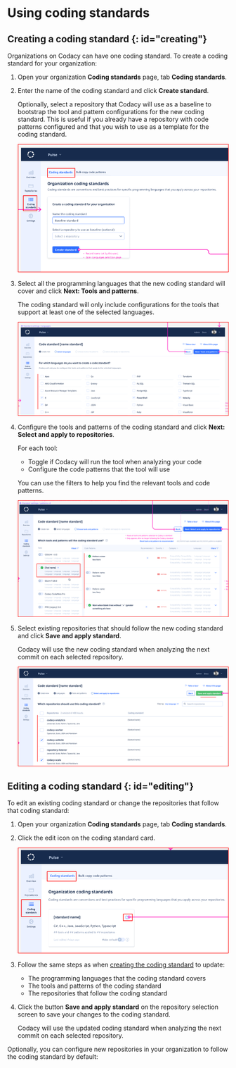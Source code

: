 # Using coding standards

<!--TODO

Concept:
-   Intro (also use as meta description)
-   Overview and value of the feature
-   How coding standards work, warning about repositories stopping to follow the coding standard
-   Default coding standard

-->

## Creating a coding standard {: id="creating"}

<!--TODO

-   Isn't it possible to configure the coding standard as the default while creating it?

-->

Organizations on Codacy can have one coding standard. To create a coding standard for your organization:

1.  Open your organization **Coding standards** page, tab **Coding standards**.

1.  Enter the name of the coding standard and click **Create standard**.

    Optionally, select a repository that Codacy will use as a baseline to bootstrap the tool and pattern configurations for the new coding standard. This is useful if you already have a repository with code patterns configured and that you wish to use as a template for the coding standard.

    ![Creating a new coding standard](images/coding-standard-create.png)

1.  Select all the programming languages that the new coding standard will cover and click **Next: Tools and patterns**.

    The coding standard will only include configurations for the tools that support at least one of the selected languages.

    ![Selecting the languages for the coding standard](images/coding-standard-select-languages.png)

1.  Configure the tools and patterns of the coding standard and click **Next: Select and apply to repositories**.

    For each tool:

    -   Toggle if Codacy will run the tool when analyzing your code
    -   Configure the code patterns that the tool will use

    You can use the filters to help you find the relevant tools and code patterns.

    ![Configuring the tools and patterns for the coding standard](images/coding-standard-configure-tools.png)

1.  Select existing repositories that should follow the new coding standard and click **Save and apply standard**.

    Codacy will use the new coding standard when analyzing the next commit on each selected repository.

    ![Applying the coding standard to repositories](images/coding-standard-apply.png)

## Editing a coding standard {: id="editing"}

<!--TODO

Editing a coding standard (include applying to other repositories)
-   Not possible to delete a coding standard once it's created?

-->

To edit an existing coding standard or change the repositories that follow that coding standard:

1.  Open your organization **Coding standards** page, tab **Coding standards**.

1.  Click the edit icon on the coding standard card.

    ![Editing an existing coding standard](images/coding-standard-edit.png)

1.  Follow the same steps as when [creating the coding standard](#creating) to update:

    -   The programming languages that the coding standard covers
    -   The tools and patterns of the coding standard
    -   The repositories that follow the coding standard

1.  Click the button **Save and apply standard** on the repository selection screen to save your changes to the coding standard.

    Codacy will use the updated coding standard when analyzing the next commit on each selected repository.

Optionally, you can configure new repositories in your organization to follow the coding standard by default:

